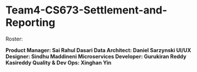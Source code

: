 # Team4-CS673-Settlement-and-Reporting
Roster:

**Product Manager: Sai Rahul Dasari
Data Architect: Daniel Sarzynski
UI/UX Designer: Sindhu Maddineni
Microservices Developer: Gurukiran Reddy Kasireddy
Quality & Dev Ops: Xinghan Yin**
